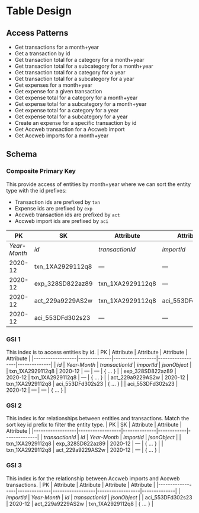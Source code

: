 # Table Design
## Access Patterns
- Get transactions for a month+year
- Get a transaction by id
- Get transaction total for a category for a month+year
- Get transaction total for a subcategory for a month+year
- Get transaction total for a category for a year
- Get transaction total for a subcategory for a year
- Get expenses for a month+year
- Get expense for a given transaction
- Get expense total for a category for a month+year
- Get expense total for a subcategory for a month+year
- Get expense total for a category for a year
- Get expense total for a subcategory for a year
- Create an expense for a specific transaction by id
- Get Accweb transaction for a Accweb import
- Get Accweb imports for a month+year

## Schema
### Composite Primary Key
This provide access of entities by month+year where we can sort the entity type with the id prefixes:
- Transaction ids are prefixed by `txn`
- Expense ids are prefixed by `exp`
- Accweb transaction ids are prefixed by `act`
- Accweb import ids are prefixed by `aci`

| PK           | SK               | Attribute        | Attribute        | Attribute    |
|--------------|------------------|------------------|------------------|--------------|
| *Year-Month* | *id*             | *transactionId*  | *importId*       | *jsonObject* |
| 2020-12      | txn_1XA2929112q8 | —                | —                | { ... }      |
| 2020-12      | exp_328SD822az89 | txn_1XA2929112q8 | —                | { ... }      |
| 2020-12      | act_229a9229AS2w | txn_1XA2929112q8 | aci_553DFd302s23 | { ... }      |
| 2020-12      | aci_553DFd302s23 | —                | —                | { ... }      |

### GSI 1
This index is to access entities by id.
| PK               | Attribute    | Attribute        | Attribute        | Attribute    |
|------------------|--------------|------------------|------------------|--------------|
| *id*             | *Year-Month* | *transactionId*  | *importId*       | *jsonObject* |
| txn_1XA2929112q8 | 2020-12      | —                | —                | { ... }      |
| exp_328SD822az89 | 2020-12      | txn_1XA2929112q8 | —                | { ... }      |
| act_229a9229AS2w | 2020-12      | txn_1XA2929112q8 | aci_553DFd302s23 | { ... }      |
| aci_553DFd302s23 | 2020-12      | —                | —                | { ... }      |

### GSI 2
This index is for relationships between entities and transactions. Match the sort key id prefix to filter the entity type.
| PK               | SK               | Attribute    | Attribute  | Attribute    |
|------------------|------------------|--------------|------------|--------------|
| *transactionId*  | *id*             | *Year-Month* | *importId* | *jsonObject* |
| txn_1XA2929112q8 | exp_328SD822az89 | 2020-12      |  —         | { ... }      |
| txn_1XA2929112q8 | act_229a9229AS2w | 2020-12      |  —         | { ... }      |

### GSI 3
This index is for the relationship between Accweb imports and Accweb transactions.
| PK               | Attribute    | Attribute        | Attribute        | Attribute    |
|------------------|--------------|------------------|------------------|--------------|
| *importId*       | *Year-Month* | *id*             | *transactionId*  | *jsonObject* |
| aci_553DFd302s23 | 2020-12      | act_229a9229AS2w | txn_1XA2929112q8 | { ... }      |
